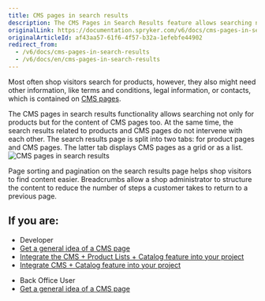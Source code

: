 ```yaml
---
title: CMS pages in search results
description: The CMS Pages in Search Results feature allows searching not only for products but for CMS pages content as well.
originalLink: https://documentation.spryker.com/v6/docs/cms-pages-in-search-results
originalArticleId: af43aa57-61f6-4f57-b32a-1efebfe44902
redirect_from:
  - /v6/docs/cms-pages-in-search-results
  - /v6/docs/en/cms-pages-in-search-results
---
```


Most often shop visitors search for products, however, they also might need other information, like terms and conditions, legal information, or contacts, which is contained on [CMS pages](/docs/scos/dev/features/202009.0/cms/cms-feature-overview/cms-page.html).

The CMS pages in search results functionality allows searching not only for products but for the content of CMS pages too. At the same time, the search results related to products and CMS pages do not intervene with each other. The search results page is split into two tabs: for product pages and CMS pages. The latter tab displays CMS pages as a grid or as a list.
![CMS pages in search results](https://spryker.s3.eu-central-1.amazonaws.com/docs/Features/Search+and+Filter/CMS+Pages+in+Search+Results/cms-pages-in-search-results.png)

Page sorting and pagination on the search results page helps shop visitors to find content easier. Breadcrumbs allow a shop administrator to structure the content to reduce the number of steps a customer takes to return to a previous page.


## If you are:

<div class="mr-container">
    <div class="mr-list-container">
        <!-- col1 -->
        <div class="mr-col">
            <ul class="mr-list mr-list-green">
                <li class="mr-title">Developer</li>
                <li><a href="/docs/scos/dev/features/202009.0/cms/cms-feature-overview/cms-page.html" class="mr-link">Get a general idea of a CMS page</a></li>
                <li><a href="/docs/scos/dev/features/202009.0/cms/cms-feature-overview/cms-page.html-search-product-lists-catalog-feature-integration" class="mr-link">Integrate the CMS + Product Lists + Catalog feature into your project</a></li>
                <li><a href="/docs/scos/dev/features/202009.0/cms/cms-feature-overview/cms-page.htmls-in-search-results-integration" class="mr-link">Integrate CMS + Catalog feature into your project</a></li>
            </ul>
        </div>
         <!-- col2 -->
        <div class="mr-col">
            <ul class="mr-list mr-list-blue">
                <li class="mr-title"> Back Office User</li>
                  <li><a href="/docs/scos/dev/features/202009.0/cms/cms-feature-overview/cms-page.html" class="mr-link">Get a general idea of a CMS page</a></li>
            </ul>
        </div>
    </div>
</div>      
